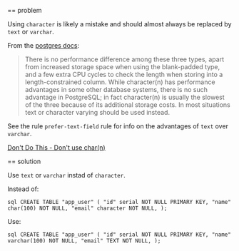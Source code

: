 == problem

Using ``character`` is likely a mistake and should almost always be replaced by ``text`` or ``varchar``.

From the [postgres docs](https://www.postgresql.org/docs/10/datatype-character.html):

> There is no performance difference among these three types, apart from increased storage space when using the blank-padded type, and a few extra CPU cycles to check the length when storing into a length-constrained column. While character(n) has performance advantages in some other database systems, there is no such advantage in PostgreSQL; in fact character(n) is usually the slowest of the three because of its additional storage costs. In most situations text or character varying should be used instead.

See the rule `prefer-text-field` rule for info on the advantages of `text` over `varchar`.

[Don't Do This - Don't use char(n)](https://wiki.postgresql.org/wiki/Don't_Do_This#Don.27t_use_char.28n.29)

== solution

Use ``text`` or ``varchar`` instad of ``character``.

Instead of:

``sql
CREATE TABLE "app_user" (
    "id" serial NOT NULL PRIMARY KEY,
    "name" char(100) NOT NULL,
    "email" character NOT NULL,
);
``

Use:

``sql
CREATE TABLE "app_user" (
    "id" serial NOT NULL PRIMARY KEY,
    "name" varchar(100) NOT NULL,
    "email" TEXT NOT NULL,
);
``
